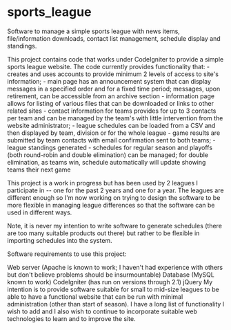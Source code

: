 sports_league
=============

Software to manage a simple sports league with news items, file/information downloads, contact list management, schedule display and standings.

This project contains code that works under CodeIgniter to provide a simple sports league website. The code currently provides functionality that: - creates and uses accounts to provide minimum 2 levels of access to site's information; - main page has an announcement system that can display messages in a specified order and for a fixed time period; messages, upon retirement, can be accessible from an archive section - information page allows for listing of various files that can be downloaded or links to other related sites - contact information for teams provides for up to 3 contacts per team and can be managed by the team's with little intervention from the website administrator; - league schedules can be loaded from a CSV and then displayed by team, division or for the whole league - game results are submitted by team contacts with email confirmation sent to both teams; - league standings generated - schedules for regular season and playoffs (both round-robin and double elimination) can be managed; for double elimination, as teams win, schedule automatically will update showing teams their next game

This project is a work in progress but has been used by 2 leagues I participate in -- one for the past 2 years and one for a year. The leagues are different enough so I'm now working on trying to design the software to be more flexible in managing league differences so that the software can be used in different ways.

Note, it is never my intention to write software to generate schedules (there are too many suitable products out there) but rather to be flexible in importing schedules into the system.

Software requirements to use this project:

Web server (Apache is known to work; I haven't had experience with others but don't believe problems should be insurmountable)
Database (MySQL known to work)
CodeIgniter (has run on versions through 2.1)
jQuery
My intention is to provide software suitable for small to mid-size leagues to be able to have a functional website that can be run with minimal administration (other than start of season). I have a long list of functionality I wish to add and I also wish to continue to incorporate suitable web technologies to learn and to improve the site.
